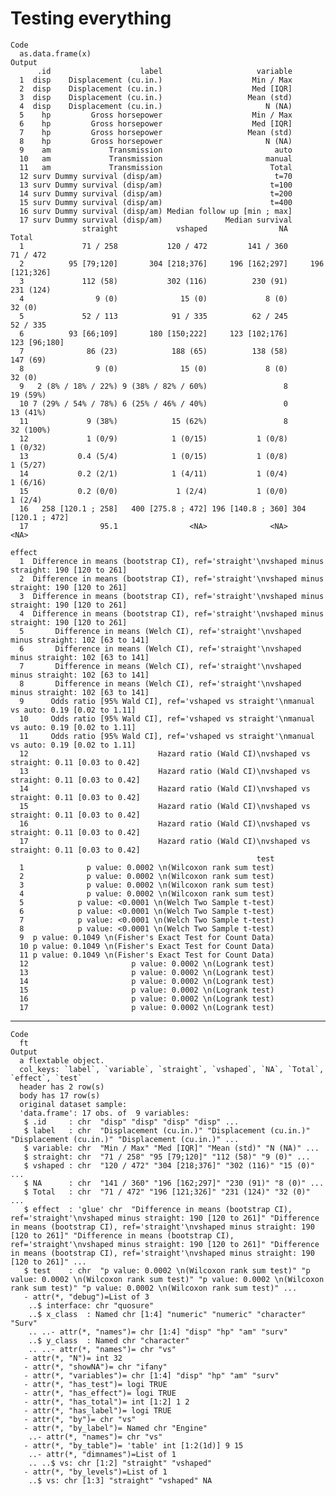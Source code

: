 # Testing everything

    Code
      as.data.frame(x)
    Output
          .id                    label                     variable
      1  disp    Displacement (cu.in.)                    Min / Max
      2  disp    Displacement (cu.in.)                    Med [IQR]
      3  disp    Displacement (cu.in.)                   Mean (std)
      4  disp    Displacement (cu.in.)                       N (NA)
      5    hp         Gross horsepower                    Min / Max
      6    hp         Gross horsepower                    Med [IQR]
      7    hp         Gross horsepower                   Mean (std)
      8    hp         Gross horsepower                       N (NA)
      9    am             Transmission                         auto
      10   am             Transmission                       manual
      11   am             Transmission                        Total
      12 surv Dummy survival (disp/am)                         t=70
      13 surv Dummy survival (disp/am)                        t=100
      14 surv Dummy survival (disp/am)                        t=200
      15 surv Dummy survival (disp/am)                        t=400
      16 surv Dummy survival (disp/am) Median follow up [min ; max]
      17 surv Dummy survival (disp/am)              Median survival
                    straight             vshaped                NA             Total
      1             71 / 258           120 / 472         141 / 360          71 / 472
      2          95 [79;120]       304 [218;376]     196 [162;297]     196 [121;326]
      3             112 (58)           302 (116)          230 (91)         231 (124)
      4                9 (0)              15 (0)             8 (0)            32 (0)
      5             52 / 113            91 / 335          62 / 245          52 / 335
      6          93 [66;109]       180 [150;222]     123 [102;176]      123 [96;180]
      7              86 (23)            188 (65)          138 (58)          147 (69)
      8                9 (0)              15 (0)             8 (0)            32 (0)
      9   2 (8% / 18% / 22%) 9 (38% / 82% / 60%)                 8          19 (59%)
      10 7 (29% / 54% / 78%) 6 (25% / 46% / 40%)                 0          13 (41%)
      11             9 (38%)            15 (62%)                 8         32 (100%)
      12             1 (0/9)            1 (0/15)           1 (0/8)          1 (0/32)
      13           0.4 (5/4)            1 (0/15)           1 (0/8)          1 (5/27)
      14           0.2 (2/1)            1 (4/11)           1 (0/4)          1 (6/16)
      15           0.2 (0/0)             1 (2/4)           1 (0/0)           1 (2/4)
      16   258 [120.1 ; 258]   400 [275.8 ; 472] 196 [140.8 ; 360] 304 [120.1 ; 472]
      17                95.1                <NA>              <NA>              <NA>
                                                                                               effect
      1  Difference in means (bootstrap CI), ref='straight'\nvshaped minus straight: 190 [120 to 261]
      2  Difference in means (bootstrap CI), ref='straight'\nvshaped minus straight: 190 [120 to 261]
      3  Difference in means (bootstrap CI), ref='straight'\nvshaped minus straight: 190 [120 to 261]
      4  Difference in means (bootstrap CI), ref='straight'\nvshaped minus straight: 190 [120 to 261]
      5       Difference in means (Welch CI), ref='straight'\nvshaped minus straight: 102 [63 to 141]
      6       Difference in means (Welch CI), ref='straight'\nvshaped minus straight: 102 [63 to 141]
      7       Difference in means (Welch CI), ref='straight'\nvshaped minus straight: 102 [63 to 141]
      8       Difference in means (Welch CI), ref='straight'\nvshaped minus straight: 102 [63 to 141]
      9      Odds ratio [95% Wald CI], ref='vshaped vs straight'\nmanual vs auto: 0.19 [0.02 to 1.11]
      10     Odds ratio [95% Wald CI], ref='vshaped vs straight'\nmanual vs auto: 0.19 [0.02 to 1.11]
      11     Odds ratio [95% Wald CI], ref='vshaped vs straight'\nmanual vs auto: 0.19 [0.02 to 1.11]
      12                             Hazard ratio (Wald CI)\nvshaped vs straight: 0.11 [0.03 to 0.42]
      13                             Hazard ratio (Wald CI)\nvshaped vs straight: 0.11 [0.03 to 0.42]
      14                             Hazard ratio (Wald CI)\nvshaped vs straight: 0.11 [0.03 to 0.42]
      15                             Hazard ratio (Wald CI)\nvshaped vs straight: 0.11 [0.03 to 0.42]
      16                             Hazard ratio (Wald CI)\nvshaped vs straight: 0.11 [0.03 to 0.42]
      17                             Hazard ratio (Wald CI)\nvshaped vs straight: 0.11 [0.03 to 0.42]
                                                           test
      1              p value: 0.0002 \n(Wilcoxon rank sum test)
      2              p value: 0.0002 \n(Wilcoxon rank sum test)
      3              p value: 0.0002 \n(Wilcoxon rank sum test)
      4              p value: 0.0002 \n(Wilcoxon rank sum test)
      5            p value: <0.0001 \n(Welch Two Sample t-test)
      6            p value: <0.0001 \n(Welch Two Sample t-test)
      7            p value: <0.0001 \n(Welch Two Sample t-test)
      8            p value: <0.0001 \n(Welch Two Sample t-test)
      9  p value: 0.1049 \n(Fisher's Exact Test for Count Data)
      10 p value: 0.1049 \n(Fisher's Exact Test for Count Data)
      11 p value: 0.1049 \n(Fisher's Exact Test for Count Data)
      12                       p value: 0.0002 \n(Logrank test)
      13                       p value: 0.0002 \n(Logrank test)
      14                       p value: 0.0002 \n(Logrank test)
      15                       p value: 0.0002 \n(Logrank test)
      16                       p value: 0.0002 \n(Logrank test)
      17                       p value: 0.0002 \n(Logrank test)

---

    Code
      ft
    Output
      a flextable object.
      col_keys: `label`, `variable`, `straight`, `vshaped`, `NA`, `Total`, `effect`, `test` 
      header has 2 row(s) 
      body has 17 row(s) 
      original dataset sample: 
      'data.frame':	17 obs. of  9 variables:
       $ .id     : chr  "disp" "disp" "disp" "disp" ...
       $ label   : chr  "Displacement (cu.in.)" "Displacement (cu.in.)" "Displacement (cu.in.)" "Displacement (cu.in.)" ...
       $ variable: chr  "Min / Max" "Med [IQR]" "Mean (std)" "N (NA)" ...
       $ straight: chr  "71 / 258" "95 [79;120]" "112 (58)" "9 (0)" ...
       $ vshaped : chr  "120 / 472" "304 [218;376]" "302 (116)" "15 (0)" ...
       $ NA      : chr  "141 / 360" "196 [162;297]" "230 (91)" "8 (0)" ...
       $ Total   : chr  "71 / 472" "196 [121;326]" "231 (124)" "32 (0)" ...
       $ effect  : 'glue' chr  "Difference in means (bootstrap CI), ref='straight'\nvshaped minus straight: 190 [120 to 261]" "Difference in means (bootstrap CI), ref='straight'\nvshaped minus straight: 190 [120 to 261]" "Difference in means (bootstrap CI), ref='straight'\nvshaped minus straight: 190 [120 to 261]" "Difference in means (bootstrap CI), ref='straight'\nvshaped minus straight: 190 [120 to 261]" ...
       $ test    : chr  "p value: 0.0002 \n(Wilcoxon rank sum test)" "p value: 0.0002 \n(Wilcoxon rank sum test)" "p value: 0.0002 \n(Wilcoxon rank sum test)" "p value: 0.0002 \n(Wilcoxon rank sum test)" ...
       - attr(*, "debug")=List of 3
        ..$ interface: chr "quosure"
        ..$ x_class  : Named chr [1:4] "numeric" "numeric" "character" "Surv"
        .. ..- attr(*, "names")= chr [1:4] "disp" "hp" "am" "surv"
        ..$ y_class  : Named chr "character"
        .. ..- attr(*, "names")= chr "vs"
       - attr(*, "N")= int 32
       - attr(*, "showNA")= chr "ifany"
       - attr(*, "variables")= chr [1:4] "disp" "hp" "am" "surv"
       - attr(*, "has_test")= logi TRUE
       - attr(*, "has_effect")= logi TRUE
       - attr(*, "has_total")= int [1:2] 1 2
       - attr(*, "has_label")= logi TRUE
       - attr(*, "by")= chr "vs"
       - attr(*, "by_label")= Named chr "Engine"
        ..- attr(*, "names")= chr "vs"
       - attr(*, "by_table")= 'table' int [1:2(1d)] 9 15
        ..- attr(*, "dimnames")=List of 1
        .. ..$ vs: chr [1:2] "straight" "vshaped"
       - attr(*, "by_levels")=List of 1
        ..$ vs: chr [1:3] "straight" "vshaped" NA

